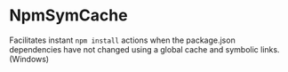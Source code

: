 # NpmSymCache
Facilitates instant `npm install` actions when the package.json dependencies have not changed using a global cache and symbolic links. (Windows)
